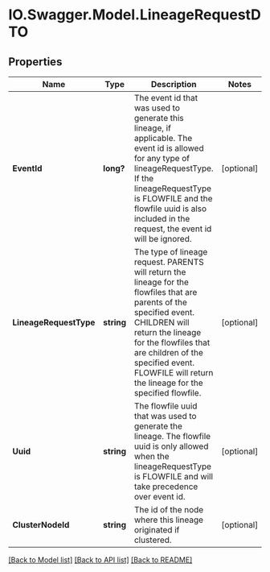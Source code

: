 # IO.Swagger.Model.LineageRequestDTO
## Properties

Name | Type | Description | Notes
------------ | ------------- | ------------- | -------------
**EventId** | **long?** | The event id that was used to generate this lineage, if applicable. The event id is allowed for any type of lineageRequestType. If the lineageRequestType is FLOWFILE and the flowfile uuid is also included in the request, the event id will be ignored. | [optional] 
**LineageRequestType** | **string** | The type of lineage request. PARENTS will return the lineage for the flowfiles that are parents of the specified event. CHILDREN will return the lineage for the flowfiles that are children of the specified event. FLOWFILE will return the lineage for the specified flowfile. | [optional] 
**Uuid** | **string** | The flowfile uuid that was used to generate the lineage. The flowfile uuid is only allowed when the lineageRequestType is FLOWFILE and will take precedence over event id. | [optional] 
**ClusterNodeId** | **string** | The id of the node where this lineage originated if clustered. | [optional] 

[[Back to Model list]](../README.md#documentation-for-models) [[Back to API list]](../README.md#documentation-for-api-endpoints) [[Back to README]](../README.md)

